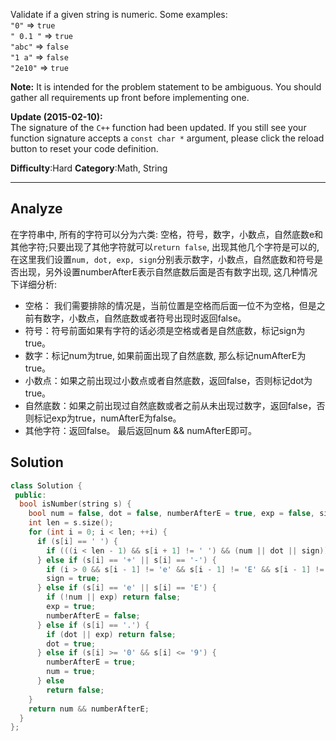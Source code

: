 
﻿Validate if a given string is numeric.
Some examples:  
`"0"`  =>  `true`  
`" 0.1 "`  =>  `true`  
`"abc"`  =>  `false`  
`"1 a"`  =>  `false`  
`"2e10"`  =>  `true`

**Note:**  It is intended for the problem statement to be ambiguous. You should gather all requirements up front before implementing one.

**Update (2015-02-10):**  
The signature of the  `C++`  function had been updated. If you still see your function signature accepts a  `const char *`  argument, please click the reload button to reset your code definition.

**Difficulty**:Hard
**Category**:Math, String
*****

## Analyze

在字符串中, 所有的字符可以分为六类: 空格，符号，数字，小数点，自然底数e和其他字符;只要出现了其他字符就可以`return false`, 出现其他几个字符是可以的, 在这里我们设置`num, dot, exp, sign`分别表示数字，小数点，自然底数和符号是否出现，另外设置numberAfterE表示自然底数后面是否有数字出现, 这几种情况下详细分析:
- 空格： 我们需要排除的情况是，当前位置是空格而后面一位不为空格，但是之前有数字，小数点，自然底数或者符号出现时返回false。
- 符号：符号前面如果有字符的话必须是空格或者是自然底数，标记sign为true。
- 数字：标记num为true, 如果前面出现了自然底数, 那么标记numAfterE为true。
- 小数点：如果之前出现过小数点或者自然底数，返回false，否则标记dot为true。
- 自然底数：如果之前出现过自然底数或者之前从未出现过数字，返回false，否则标记exp为true，numAfterE为false。
- 其他字符：返回false。
最后返回num && numAfterE即可。

## Solution

```cpp
class Solution {
 public:
  bool isNumber(string s) {
    bool num = false, dot = false, numberAfterE = true, exp = false, sign = false;
    int len = s.size();
    for (int i = 0; i < len; ++i) {
      if (s[i] == ' ') {
        if (((i < len - 1) && s[i + 1] != ' ') && (num || dot || sign)) return false;
      } else if (s[i] == '+' || s[i] == '-') {
        if (i > 0 && s[i - 1] != 'e' && s[i - 1] != 'E' && s[i - 1] != ' ') return false;
        sign = true;
      } else if (s[i] == 'e' || s[i] == 'E') {
        if (!num || exp) return false;
        exp = true;
        numberAfterE = false;
      } else if (s[i] == '.') {
        if (dot || exp) return false;
        dot = true;
      } else if (s[i] >= '0' && s[i] <= '9') {
        numberAfterE = true;
        num = true;
      } else
        return false;
    }
    return num && numberAfterE;
  }
};
```

